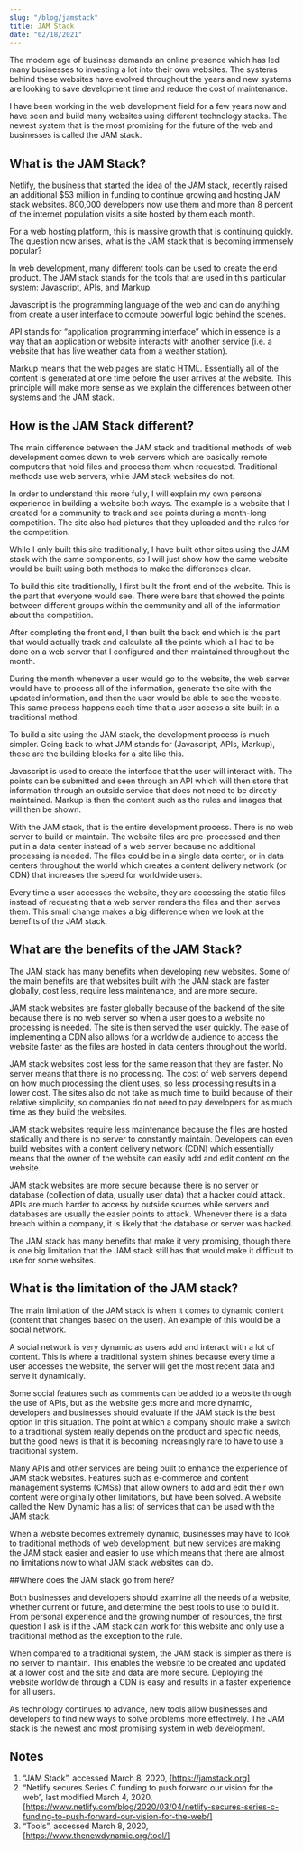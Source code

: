 ```yaml
---
slug: "/blog/jamstack"
title: JAM Stack
date: "02/18/2021"
---
```


The modern age of business demands an online presence which has led many businesses to investing a lot into their own websites. The systems behind these websites have evolved throughout the years and new systems are looking to save development time and reduce the cost of maintenance.

I have been working in the web development field for a few years now and have seen and build many websites using different technology stacks. The newest system that is the most promising for the future of the web and businesses is called the JAM stack.

## What is the JAM Stack?

Netlify, the business that started the idea of the JAM stack, recently raised an additional $53 million in funding to continue growing and hosting JAM stack websites. 800,000 developers now use them and more than 8 percent of the internet population visits a site hosted by them each month.

For a web hosting platform, this is massive growth that is continuing quickly. The question now arises, what is the JAM stack that is becoming immensely popular?

In web development, many different tools can be used to create the end product. The JAM stack stands for the tools that are used in this particular system: Javascript, APIs, and Markup.

Javascript is the programming language of the web and can do anything from create a user interface to compute powerful logic behind the scenes.

API stands for “application programming interface” which in essence is a way that an application or website interacts with another service (i.e. a website that has live weather data from a weather station).

Markup means that the web pages are static HTML. Essentially all of the content is generated at one time before the user arrives at the website. This principle will make more sense as we explain the differences between other systems and the JAM stack.

## How is the JAM Stack different?

The main difference between the JAM stack and traditional methods of web development comes down to web servers which are basically remote computers that hold files and process them when requested. Traditional methods use web servers, while JAM stack websites do not.

In order to understand this more fully, I will explain my own personal experience in building a website both ways. The example is a website that I created for a community to track and see points during a month-long competition. The site also had pictures that they uploaded and the rules for the competition.

While I only built this site traditionally, I have built other sites using the JAM stack with the same components, so I will just show how the same website would be built using both methods to make the differences clear.

To build this site traditionally, I first built the front end of the website. This is the part that everyone would see. There were bars that showed the points between different groups within the community and all of the information about the competition.

After completing the front end, I then built the back end which is the part that would actually track and calculate all the points which all had to be done on a web server that I configured and then maintained throughout the month.

During the month whenever a user would go to the website, the web server would have to process all of the information, generate the site with the updated information, and then the user would be able to see the website. This same process happens each time that a user access a site built in a traditional method.

To build a site using the JAM stack, the development process is much simpler. Going back to what JAM stands for (Javascript, APIs, Markup), these are the building blocks for a site like this.

Javascript is used to create the interface that the user will interact with. The points can be submitted and seen through an API which will then store that information through an outside service that does not need to be directly maintained. Markup is then the content such as the rules and images that will then be shown.

With the JAM stack, that is the entire development process. There is no web server to build or maintain. The website files are pre-processed and then put in a data center instead of a web server because no additional processing is needed. The files could be in a single data center, or in data centers throughout the world which creates a content delivery network (or CDN) that increases the speed for worldwide users.

Every time a user accesses the website, they are accessing the static files instead of requesting that a web server renders the files and then serves them. This small change makes a big difference when we look at the benefits of the JAM stack.

## What are the benefits of the JAM Stack?

The JAM stack has many benefits when developing new websites. Some of the main benefits are that websites built with the JAM stack are faster globally, cost less, require less maintenance, and are more secure.

JAM stack websites are faster globally because of the backend of the site because there is no web server so when a user goes to a website no processing is needed. The site is then served the user quickly. The ease of implementing a CDN also allows for a worldwide audience to access the website faster as the files are hosted in data centers throughout the world.

JAM stack websites cost less for the same reason that they are faster. No server means that there is no processing. The cost of web servers depend on how much processing the client uses, so less processing results in a lower cost. The sites also do not take as much time to build because of their relative simplicity, so companies do not need to pay developers for as much time as they build the websites.

JAM stack websites require less maintenance because the files are hosted statically and there is no server to constantly maintain. Developers can even build websites with a content delivery network (CDN) which essentially means that the owner of the website can easily add and edit content on the website.

JAM stack websites are more secure because there is no server or database (collection of data, usually user data) that a hacker could attack. APIs are much harder to access by outside sources while servers and databases are usually the easier points to attack. Whenever there is a data breach within a company, it is likely that the database or server was hacked.

The JAM stack has many benefits that make it very promising, though there is one big limitation that the JAM stack still has that would make it difficult to use for some websites.

## What is the limitation of the JAM stack?

The main limitation of the JAM stack is when it comes to dynamic content (content that changes based on the user). An example of this would be a social network.

A social network is very dynamic as users add and interact with a lot of content. This is where a traditional system shines because every time a user accesses the website, the server will get the most recent data and serve it dynamically.

Some social features such as comments can be added to a website through the use of APIs, but as the website gets more and more dynamic, developers and businesses should evaluate if the JAM stack is the best option in this situation. The point at which a company should make a switch to a traditional system really depends on the product and specific needs, but the good news is that it is becoming increasingly rare to have to use a traditional system.

Many APIs and other services are being built to enhance the experience of JAM stack websites. Features such as e-commerce and content management systems (CMSs) that allow owners to add and edit their own content were originally other limitations, but have been solved. A website called the New Dynamic has a list of services that can be used with the JAM stack.

When a website becomes extremely dynamic, businesses may have to look to traditional methods of web development, but new services are making the JAM stack easier and easier to use which means that there are almost no limitations now to what JAM stack websites can do.

##Where does the JAM stack go from here?

Both businesses and developers should examine all the needs of a website, whether current or future, and determine the best tools to use to build it. From personal experience and the growing number of resources, the first question I ask is if the JAM stack can work for this website and only use a traditional method as the exception to the rule.

When compared to a traditional system, the JAM stack is simpler as there is no server to maintain. This enables the website to be created and updated at a lower cost and the site and data are more secure. Deploying the website worldwide through a CDN is easy and results in a faster experience for all users.

As technology continues to advance, new tools allow businesses and developers to find new ways to solve problems more effectively. The JAM stack is the newest and most promising system in web development.

## Notes

1. “JAM Stack”, accessed March 8, 2020, [https://jamstack.org]
2. “Netlify secures Series C funding to push forward our vision for the web”, last modified March 4, 2020, [https://www.netlify.com/blog/2020/03/04/netlify-secures-series-c-funding-to-push-forward-our-vision-for-the-web/]
3. “Tools”, accessed March 8, 2020, [https://www.thenewdynamic.org/tool/]
